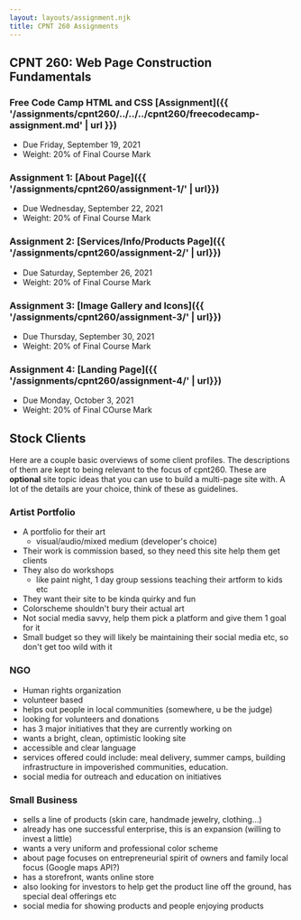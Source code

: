 ```yaml
---
layout: layouts/assignment.njk
title: CPNT 260 Assignments
---
```

## CPNT 260: Web Page Construction Fundamentals

### Free Code Camp HTML and CSS [Assignment]({{ '/assignments/cpnt260/../../../cpnt260/freecodecamp-assignment.md' | url }})
- Due Friday, September 19, 2021
- Weight: 20% of Final Course Mark

### Assignment 1: [About Page]({{ '/assignments/cpnt260/assignment-1/' | url}})
- Due Wednesday, September 22, 2021
- Weight: 20% of Final Course Mark

### Assignment 2: [Services/Info/Products Page]({{ '/assignments/cpnt260/assignment-2/' | url}})
- Due Saturday, September 26, 2021
- Weight: 20% of Final Course Mark

### Assignment 3: [Image Gallery and Icons]({{ '/assignments/cpnt260/assignment-3/' | url}})
- Due Thursday, September 30, 2021
- Weight: 20% of Final Course Mark

### Assignment 4: [Landing Page]({{ '/assignments/cpnt260/assignment-4/' | url}})
- Due Monday, October 3, 2021
- Weight: 20% of Final COurse Mark

## Stock Clients
Here are a couple basic overviews of some client profiles. The descriptions of them are kept to being relevant to the focus of cpnt260. These are **optional** site topic ideas that you can use to build a multi-page site with. A lot of the details are your choice, think of these as guidelines.

### Artist Portfolio
- A portfolio for their art
  - visual/audio/mixed medium (developer's choice)
- Their work is commission based, so they need this site help them get clients
- They also do workshops
  - like paint night, 1 day group sessions teaching their artform to kids etc
- They want their site to be kinda quirky and fun
- Colorscheme shouldn't bury their actual art
- Not social media savvy, help them pick a platform and give them 1 goal for it
- Small budget so they will likely be maintaining their social media etc, so don't get too wild with it

### NGO
- Human rights organization
- volunteer based
- helps out people in local communities (somewhere, u be the judge)
- looking for volunteers and donations
- has 3 major initiatives that they are currently working on
- wants a bright, clean, optimistic looking site
- accessible and clear language
- services offered could include: meal delivery, summer camps, building infrastructure in impoverished communities, education.
- social media for outreach and education on initiatives

### Small Business
- sells a line of products (skin care, handmade jewelry, clothing...)
- already has one successful enterprise, this is an expansion (willing to invest a little)
- wants a very uniform and professional color scheme
- about page focuses on entrepreneurial spirit of owners and family local focus (Google maps API?)
- has a storefront, wants online store
- also looking for investors to help get the product line off the ground, has special deal offerings etc
- social media for showing products and people enjoying products
